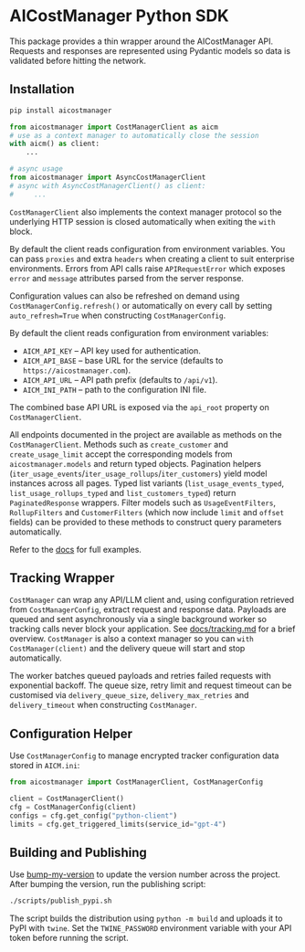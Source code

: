 # AICostManager Python SDK

This package provides a thin wrapper around the AICostManager API.
Requests and responses are represented using Pydantic models so data is
validated before hitting the network.

## Installation

```bash
pip install aicostmanager
```

```python
from aicostmanager import CostManagerClient as aicm
# use as a context manager to automatically close the session
with aicm() as client:
    ...

# async usage
from aicostmanager import AsyncCostManagerClient
# async with AsyncCostManagerClient() as client:
#     ...
```

`CostManagerClient` also implements the context manager protocol so the
underlying HTTP session is closed automatically when exiting the `with`
block.

By default the client reads configuration from environment variables.  You can pass
``proxies`` and extra ``headers`` when creating a client to suit enterprise
environments.  Errors from API calls raise ``APIRequestError`` which exposes
``error`` and ``message`` attributes parsed from the server response.

Configuration values can also be refreshed on demand using
``CostManagerConfig.refresh()`` or automatically on every call by setting
``auto_refresh=True`` when constructing ``CostManagerConfig``.

By default the client reads configuration from environment variables:

- `AICM_API_KEY` – API key used for authentication.
- `AICM_API_BASE` – base URL for the service (defaults to `https://aicostmanager.com`).
- `AICM_API_URL` – API path prefix (defaults to `/api/v1`).
- `AICM_INI_PATH` – path to the configuration INI file.

The combined base API URL is exposed via the `api_root` property on
`CostManagerClient`.

All endpoints documented in the project are available as methods on the
`CostManagerClient`.  Methods such as ``create_customer`` and
``create_usage_limit`` accept the corresponding models from
``aicostmanager.models`` and return typed objects. Pagination helpers
(``iter_usage_events``/``iter_usage_rollups``/``iter_customers``)
yield model instances across all pages. Typed list variants
(``list_usage_events_typed``, ``list_usage_rollups_typed`` and
``list_customers_typed``) return ``PaginatedResponse`` wrappers. Filter
models such as ``UsageEventFilters``, ``RollupFilters`` and
``CustomerFilters`` (which now include ``limit`` and ``offset`` fields)
can be provided to these methods to construct query parameters
automatically.

Refer to the [docs](docs/usage.md) for full examples.

## Tracking Wrapper

`CostManager` can wrap any API/LLM client and, using configuration
retrieved from `CostManagerConfig`, extract request and response data.
Payloads are queued and sent asynchronously via a single background
worker so tracking calls never block your application.
See [docs/tracking.md](docs/tracking.md) for a brief overview. ``CostManager``
is also a context manager so you can ``with CostManager(client)`` and the
delivery queue will start and stop automatically.

The worker batches queued payloads and retries failed requests with
exponential backoff.  The queue size, retry limit and request timeout
can be customised via ``delivery_queue_size``, ``delivery_max_retries``
and ``delivery_timeout`` when constructing ``CostManager``.

## Configuration Helper

Use `CostManagerConfig` to manage encrypted tracker configuration data stored in
`AICM.ini`:

```python
from aicostmanager import CostManagerClient, CostManagerConfig

client = CostManagerClient()
cfg = CostManagerConfig(client)
configs = cfg.get_config("python-client")
limits = cfg.get_triggered_limits(service_id="gpt-4")
```

## Building and Publishing

Use [bump-my-version](https://github.com/callowayproject/bump-my-version)
to update the version number across the project. After bumping the
version, run the publishing script:

```bash
./scripts/publish_pypi.sh
```

The script builds the distribution using `python -m build` and uploads it
to PyPI with `twine`. Set the `TWINE_PASSWORD` environment variable with
your API token before running the script.
